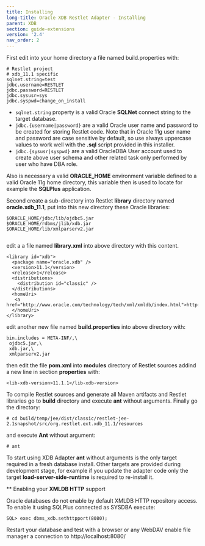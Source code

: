 ```yaml
---
title: Installing
long-title: Oracle XDB Restlet Adapter - Installing
parent: XDB
section: guide-extensions
version: '2.4'
nav_order: 2
---
```

First edit into your home directory a file named build.properties with:


<pre class="language-bash"><code class="language-bash"># Restlet project
# xdb_11.1 specific
sqlnet.string=test
jdbc.username=RESTLET
jdbc.password=RESTLET
jdbc.sysusr=sys
jdbc.syspwd=change_on_install
</code></pre>

 - `sqlnet.string` property is a valid Oracle __SQLNet__ connect string to the target database.
 - `jdbc.{username|password}` are a valid Oracle user name and password to be created for storing Restlet code. Note that in Oracle 11g user name and password are case sensitive by default, so use always uppercase values to work well with the __.sql__ script provided in this installer.
 - `jdbc.{sysusr|syspwd}` are a valid OracleDBA User account used to create above user schema and other related task only performed by user who have DBA role.

Also is necessary a valid __ORACLE_HOME__ environment variable defined to a valid Oracle 11g home directory, this variable then is used to locate for example the __SQLPlus__ application.

Second create a sub-directory into Restlet __library__ directory named __oracle.xdb_11.1__, put into this new directory these Oracle libraries:


<pre class="language-bash"><code class="language-bash">$ORACLE_HOME/jdbc/lib/ojdbc5.jar
$ORACLE_HOME/rdbms/jlib/xdb.jar
$ORACLE_HOME/lib/xmlparserv2.jar

</code></pre>


edit a a file named __library.xml__ into above directory with this content.


<pre class="language-markup"><code class="language-markup">&lt;library id=&quot;xdb&quot;&gt;
  &lt;package name=&quot;oracle.xdb&quot; /&gt;
  &lt;version&gt;11.1&lt;/version&gt;
  &lt;release&gt;1&lt;/release&gt;
  &lt;distributions&gt;
    &lt;distribution id=&quot;classic&quot; /&gt;
  &lt;/distributions&gt;
  &lt;homeUri&gt;
   &lt;a href=&quot;http://www.oracle.com/technology/tech/xml/xmldb/index.html&quot;&gt;http://www.oracle.com/technology/tech/xml/xmldb/index.html&lt;/a&gt;
  &lt;/homeUri&gt;
&lt;/library&gt;
</code></pre>


edit another new file named __build.properties__ into above directory with:


<pre class="language-bash"><code class="language-bash">bin.includes = META-INF/,\
 ojdbc5.jar,\
 xdb.jar,\
 xmlparserv2.jar
</code></pre>

then edit the file __pom.xml__ into __modules__ directory of Restlet sources addind a new line in section __properties__ with:


<pre class="language-markup"><code class="language-markup">&lt;lib-xdb-version&gt;11.1.1&lt;/lib-xdb-version&gt;
</code></pre>


To compile Restlet sources and generate all Maven artifacts and Restlet libraries go to __build__ directory and execute __ant__ without arguments.
Finally go the directory:


<pre class="language-bash"><code class="language-bash"># cd build/temp/jee/dist/classic/restlet-jee-2.1snapshot/src/org.restlet.ext.xdb_11.1/resources
</code></pre>

and execute __Ant__ without argument:

<pre class="language-bash"><code class="language-bash"># ant
</code></pre>


To start using XDB Adapter __ant__ without arguments is the only target required in a fresh database install. Other targets are provided during development stage, for example if you update the adapter code only the target __load-server-side-runtime__ is required to re-install it.


** Enabling your __XMLDB HTTP__ support


Oracle databases do not enable by default XMLDB HTTP repository access. To enable it using SQLPlus connected as SYSDBA execute:


<pre class="language-sql"><code class="language-sql">SQL&gt; exec dbms_xdb.sethttpport(8080);
</code></pre>

Restart your database and test with a browser or any WebDAV enable file manager a connection to http://localhost:8080/
